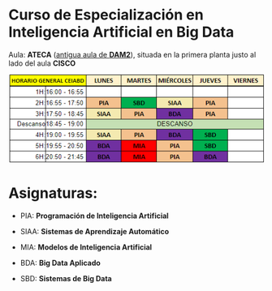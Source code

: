 # Curso de Especialización en Inteligencia Artificial en Big Data


Aula: **ATECA** (<u>antigua aula de **DAM2**</u>), situada en la primera planta justo al lado del aula **CISCO**

![img.png](img.png)


# Asignaturas:


- PIA: **Programación de Inteligencia Artificial**

- SIAA: **Sistemas de Aprendizaje Automático**

- MIA: **Modelos de Inteligencia Artificial**

- BDA: **Big Data Aplicado**

- SBD: **Sistemas de Big Data**
